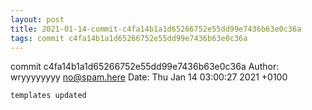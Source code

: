 ```yaml
---
layout: post
title: 2021-01-14-commit-c4fa14b1a1d65266752e55dd99e7436b63e0c36a
tags: commit c4fa14b1a1d65266752e55dd99e7436b63e0c36a
---
```


commit c4fa14b1a1d65266752e55dd99e7436b63e0c36a
Author: wryyyyyyyy <no@spam.here>
Date:   Thu Jan 14 03:00:27 2021 +0100

    templates updated
